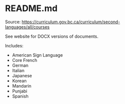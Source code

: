 # README.md

Source: <https://curriculum.gov.bc.ca/curriculum/second-languages/all/courses>

See website for DOCX versions of documents.

Includes:

+ American Sign Language
+ Core French
+ German
+ Italian
+ Japanese
+ Korean
+ Mandarin
+ Punjabi
+ Spanish
